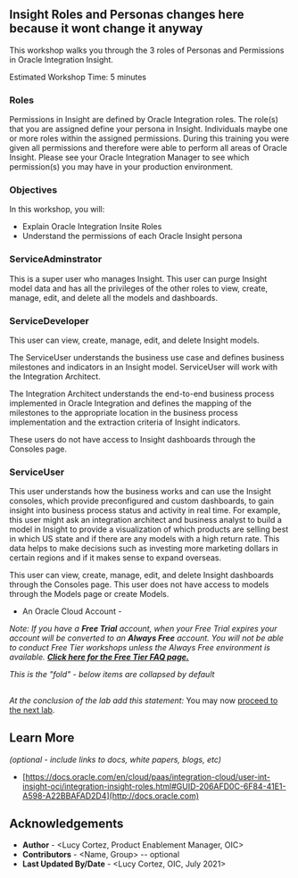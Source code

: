 ## Insight Roles and Personas changes here because it wont change it anyway

This workshop walks you through the 3 roles of Personas and Permissions in Oracle Integration Insight.

Estimated Workshop Time: 5 minutes

### Roles

Permissions in Insight are defined by Oracle Integration roles. The role(s) that you are assigned define your persona in Insight. Individuals maybe one or more roles within the assigned permissions. During this training you were given all permissions and therefore were able to perform all areas of Oracle Insight. Please see your Oracle Integration Manager to see which permission(s) you may have in your production environment.

### Objectives

In this workshop, you will:
* Explain Oracle Integration Insite Roles
* Understand the permissions of each Oracle Insight persona

### ServiceAdminstrator
This is a super user who manages Insight. This user can purge Insight model data and has all the privileges of the other roles to view, create, manage, edit, and delete all the models and dashboards.

### ServiceDeveloper
This user can view, create, manage, edit, and delete Insight models.

The ServiceUser understands the business use case and defines business milestones and indicators in an Insight model. ServiceUser will work with the Integration Architect.

The Integration Architect understands the end-to-end business process implemented in Oracle Integration and defines the mapping of the milestones to the appropriate location in the business process implementation and the extraction criteria of Insight indicators.

These users do not have access to Insight dashboards through the Consoles page.

### ServiceUser
This user understands how the business works and can use the Insight consoles, which provide preconfigured and custom dashboards, to gain insight into business process status and activity in real time. For example, this user might ask an integration architect and business analyst to build a model in Insight to provide a visualization of which products are selling best in which US state and if there are any models with a high return rate. This data helps to make decisions such as investing more marketing dollars in certain regions and if it makes sense to expand overseas.

This user can view, create, manage, edit, and delete Insight dashboards through the Consoles page. This user does not have access to models through the Models page or create Models.




* An Oracle Cloud Account -

*Note: If you have a **Free Trial** account, when your Free Trial expires your account will be converted to an **Always Free** account. You will not be able to conduct Free Tier workshops unless the Always Free environment is available. **[Click here for the Free Tier FAQ page.](https://www.oracle.com/cloud/free/faq.html)***

*This is the "fold" - below items are collapsed by default*

##
*At the conclusion of the lab add this statement:*
You may now [proceed to the next lab](#next).

## Learn More

*(optional - include links to docs, white papers, blogs, etc)*

* [https://docs.oracle.com/en/cloud/paas/integration-cloud/user-int-insight-oci/integration-insight-roles.html#GUID-206AFD0C-6F84-41E1-A598-A22BBAFAD2D4](http://docs.oracle.com)


## Acknowledgements
* **Author** - <Lucy Cortez, Product Enablement Manager, OIC>
* **Contributors** -  <Name, Group> -- optional
* **Last Updated By/Date** - <Lucy Cortez, OIC, July 2021>
